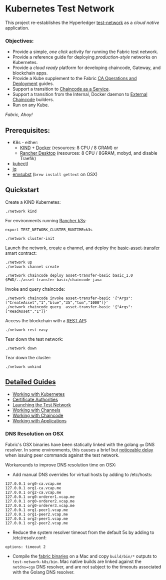 # Kubernetes Test Network 

This project re-establishes the Hyperledger [test-network](../test-network) as a _cloud native_ application.

### Objectives:

- Provide a simple, _one click_ activity for running the Fabric test network.
- Provide a reference guide for deploying _production-style_ networks on Kubernetes.
- Provide a _cloud ready_ platform for developing chaincode, Gateway, and blockchain apps.
- Provide a Kube supplement to the Fabric [CA Operations and Deployment](https://hyperledger-fabric-ca.readthedocs.io/en/latest/deployguide/ca-deploy.html) guides.
- Support a transition to [Chaincode as a Service](https://hyperledger-fabric.readthedocs.io/en/latest/cc_service.html).
- Support a transition from the Internal, Docker daemon to [External Chaincode](https://hyperledger-fabric.readthedocs.io/en/latest/cc_launcher.html) builders.
- Run on any Kube.

_Fabric, Ahoy!_ 


## Prerequisites:

- K8s - either:
  - [KIND](https://kind.sigs.k8s.io/docs/user/quick-start/#installation) + [Docker](https://www.docker.com) (resources: 8 CPU / 8 GRAM) or
  - [Rancher Desktop](https://rancherdesktop.io) (resources: 8 CPU / 8GRAM, mobyd, and disable Traefik)
- [kubectl](https://kubernetes.io/docs/tasks/tools/)
- [jq](https://stedolan.github.io/jq/)
- [envsubst](https://www.gnu.org/software/gettext/manual/html_node/envsubst-Invocation.html) (`brew install gettext` on OSX)


## Quickstart

Create a KIND Kubernetes:
```shell
./network kind
```
For environments running [Rancher k3s](docs/KUBERNETES.md#rancher-desktop-and-k3s): 
```shell
export TEST_NETWORK_CLUSTER_RUNTIME=k3s

./network cluster-init 
```

Launch the network, create a channel, and deploy the [basic-asset-transfer](../asset-transfer-basic) smart contract: 
```shell
./network up
./network channel create

./network chaincode deploy asset-transfer-basic basic_1.0 $PWD/../asset-transfer-basic/chaincode-java
```

Invoke and query chaincode:
```shell
./network chaincode invoke asset-transfer-basic '{"Args":["CreateAsset","1","blue","35","tom","1000"]}' 
./network chaincode query  asset-transfer-basic '{"Args":["ReadAsset","1"]}'
```

Access the blockchain with a [REST API](https://github.com/hyperledger/fabric-samples/tree/main/asset-transfer-basic/rest-api-typescript): 
```shell
./network rest-easy
```

Tear down the test network: 
```shell
./network down 
```

Tear down the cluster: 
```shell
./network unkind
```


## [Detailed Guides](docs/README.md)

- [Working with Kubernetes](docs/KUBERNETES.md)
- [Certificate Authorities](docs/CA.md)
- [Launching the Test Network](docs/TEST_NETWORK.md)
- [Working with Channels](docs/CHANNELS.md)
- [Working with Chaincode](docs/CHAINCODE.md)
- [Working with Applications](docs/APPLICATIONS.md)


### DNS Resolution on OSX

Fabric's OSX binaries have been statically linked with the golang `go` DNS resolver.  In some environments, this 
causes a brief but [noticeable delay](https://github.com/hyperledger/fabric/issues/3372) when issuing peer commands 
against the test network.

Workarounds to improve DNS resolution time on OSX: 

- Add manual DNS overrides for virtual hosts by adding to /etc/hosts:
```
127.0.0.1 org0-ca.vcap.me
127.0.0.1 org1-ca.vcap.me
127.0.0.1 org2-ca.vcap.me
127.0.0.1 org0-orderer1.vcap.me
127.0.0.1 org0-orderer2.vcap.me
127.0.0.1 org0-orderer3.vcap.me
127.0.0.1 org1-peer1.vcap.me
127.0.0.1 org1-peer2.vcap.me
127.0.0.1 org2-peer1.vcap.me
127.0.0.1 org2-peer2.vcap.me
```

- Reduce the system resolver timeout from the default 5s by adding to /etc/resolv.conf:
```shell
options: timeout 2
```

- Compile the [fabric binaries](https://github.com/hyperledger/fabric) on a Mac and copy `build/bin/*` outputs to 
  `test-network-k8s/bin`.  Mac native builds are linked against the `netdns=cgo` DNS resolver, and are not
  subject to the timeouts associated with the Golang DNS resolver.
